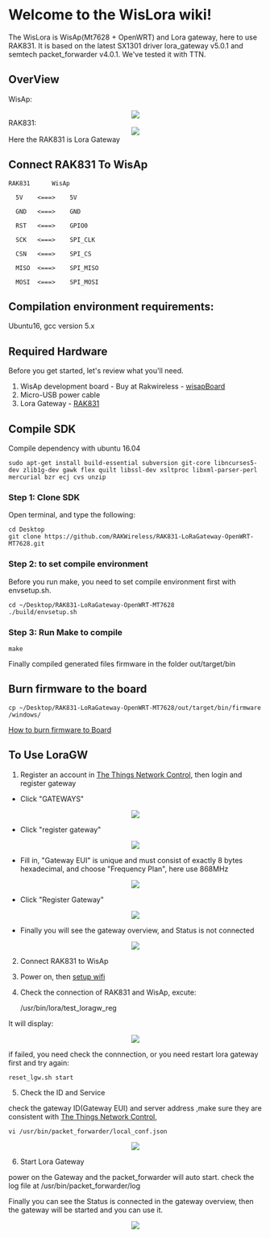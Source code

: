 # Welcome to the WisLora wiki!
The WisLora is WisAp(Mt7628 + OpenWRT) and Lora gateway, here to use RAK831. It is based on the latest SX1301 driver lora_gateway v5.0.1 and semtech packet_forwarder v4.0.1. We've tested it with TTN.

## OverView
WisAp:
<div align=center> <img src="https://github.com/RAKWireless/wiscore/raw/master/img/wisap_overview.png" /> </div>
RAK831:
<div align=center> <img src="https://github.com/RAKWireless/wiscore/raw/master/img/RAK831.png" /> </div>
Here the RAK831 is Lora Gateway

## Connect RAK831 To WisAp

	RAK831 		WisAp
	  
	  5V    <===>    5V
	  
	  GND   <===>    GND
	  
	  RST   <===>    GPIO0

	  SCK   <===>    SPI_CLK

	  CSN   <===> 	 SPI_CS

	  MISO  <===>    SPI_MISO

	  MOSI  <===>    SPI_MOSI

## Compilation environment requirements:
Ubuntu16, gcc version 5.x

## Required Hardware	

Before you get started, let's review what you'll need.<br>	
1. WisAp development board -  Buy at Rakwireless - [wisapBoard](https://www.aliexpress.com/store/product/WisAP-MT7628-open-source-hardware-routing-gateway-Openwrt-Arduino-intelligent-speech-recognition-module/2805180_32791851425.html?spm=2114.12010615.0.0.19224b5bsq3LC5)<br> 	
2. Micro-USB power cable<br>
3. Lora Gateway - [RAK831](https://www.aliexpress.com/store/product/RAK831-LoRa-LoRaWAN-Gateway-Module-433-868-915MHz-base-on-SX1301-Wireless-Spread-Spectrum-Transmission-range/2805180_32832894046.html?spm=2114.12010615.0.0.52c53549b1zqQa)<br> 	

## Compile SDK

Compile dependency with ubuntu 16.04

	sudo apt-get install build-essential subversion git-core libncurses5-dev zlib1g-dev gawk flex quilt libssl-dev xsltproc libxml-parser-perl mercurial bzr ecj cvs unzip

### Step 1: Clone SDK
Open terminal, and type the following:<br>

    cd Desktop
    git clone https://github.com/RAKWireless/RAK831-LoRaGateway-OpenWRT-MT7628.git


### Step 2: to set compile environment
Before you run make, you need to set compile environment first with envsetup.sh.

    cd ~/Desktop/RAK831-LoRaGateway-OpenWRT-MT7628
    ./build/envsetup.sh

### Step 3: Run Make to compile

	make

Finally compiled generated files firmware in the folder out/target/bin


## Burn firmware to the board

    cp ~/Desktop/RAK831-LoRaGateway-OpenWRT-MT7628/out/target/bin/firmware /windows/

[How to burn firmware to Board](https://github.com/RAKWireless/wiscore/wiki/Burn-firmware-to-MT762x-Board)<br>


## To Use LoraGW

1. Register an account in [The Things Network Control](https://console.thethingsnetwork.org), then login and register gateway

* Click "GATEWAYS"
<div align=center> <img src="https://github.com/RAKWireless/wiscore/blob/master/img/ThingsC_home.png" /> </div>

* Click "register gateway"
<div align=center> <img src="https://github.com/RAKWireless/wiscore/blob/master/img/ThingsC_reg1.png" /> </div>

* Fill in, "Gateway EUI" is unique and must consist of exactly 8 bytes hexadecimal, and choose "Frequency Plan", here use 868MHz
<div align=center> <img src="https://github.com/RAKWireless/wiscore/blob/master/img/ThingsC_reg2.png" /> </div>

* Click "Register Gateway"
<div align=center> <img src="https://github.com/RAKWireless/wiscore/blob/master/img/ThingsC_reg3.png" /> </div>

* Finally you will see the gateway overview, and Status is not connected
<div align=center> <img src="https://github.com/RAKWireless/wiscore/blob/master/img/ThingsC_reg4.png" /> </div>

2. Connect RAK831 to WisAp

3. Power on, then [setup wifi](https://github.com/RAKWireless/wiscore/wiki/Setup-Wireless)

4. Check the connection of RAK831 and WisAp, excute:

	/usr/bin/lora/test_loragw_reg

It will display:
<div align=center> <img src="https://github.com/RAKWireless/wiscore/blob/master/img/RAK831_WisAp_Spi.png" /> </div>

if failed, you need check the connnection, or you need restart lora gateway first and try again:

	reset_lgw.sh start

5. Check the ID and Service

check the gateway ID(Gateway EUI) and server address ,make sure they are consistent with [The Things Network Control](https://console.thethingsnetwork.org),

	vi /usr/bin/packet_forwarder/local_conf.json

<div align=center> <img src="https://github.com/RAKWireless/wiscore/blob/master/img/wislora_global.png" /> </div>
	
6. Start Lora Gateway

power on the Gateway and the packet_forwarder will auto start. check the log file at /usr/bin/packet_forwarder/log
	

Finally you can see the Status is connected in the gateway overview, then the gateway will be started and you can use it.
<div align=center> <img src="https://github.com/RAKWireless/wiscore/blob/master/img/ThingsC_con.png" /> </div>
